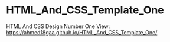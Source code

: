 # HTML_And_CSS_Template_One
HTML And CSS Design Number One
View: https://ahmed18gaa.github.io/HTML_And_CSS_Template_One/
